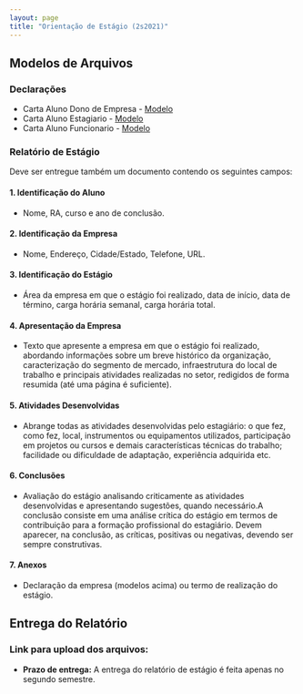 ```yaml
---
layout: page
title: "Orientação de Estágio (2s2021)"
---
```


## Modelos de Arquivos

### Declarações

 - Carta Aluno Dono de Empresa - <a href="/estagio/Carta_Aluno_dono_de_empresa.doc" target="_blank">Modelo</a> 
 - Carta Aluno Estagiаrio - <a href="/estagio/Carta_Aluno__Estagiаrio.doc" target="_blank">Modelo</a> 
 - Carta Aluno Funcionаrio - <a href="/estagio/Carta_Aluno_Funcionаrio.doc" target="_blank">Modelo</a> 

### Relatório de Estágio

Deve ser entregue também um documento contendo os seguintes campos:

#### 1. Identificação do Aluno

- Nome, RA, curso e ano de conclusão.

#### 2. Identificação da Empresa	

- Nome, Endereço, Cidade/Estado, Telefone, URL.

#### 3. Identificação do Estágio

- Área da empresa em que o estágio foi realizado, data de início, data de término, carga horária semanal, carga horária total.

#### 4. Apresentação da Empresa

- Texto  que  apresente  a  empresa  em  que  o  estágio  foi realizado,  abordando  informações  sobre  um  breve  histórico  da  organização, caracterização  do  segmento  de  mercado,  infraestrutura  do  local  de  trabalho  e principais  atividades  realizadas  no  setor,  redigidos  de  forma  resumida (até uma página é suficiente).

#### 5. Atividades Desenvolvidas

- Abrange  todas  as  atividades  desenvolvidas  pelo  estagiário: o  que  fez, como  fez,  local,  instrumentos  ou  equipamentos  utilizados,  participação  em projetos ou cursos e demais características técnicas do trabalho; facilidade ou dificuldade de adaptação, experiência adquirida etc.

#### 6. Conclusões

- Avaliação     do     estágio     analisando     criticamente     as     atividades desenvolvidas  e  apresentando  sugestões,  quando  necessário.A  conclusão consiste  em  uma  análise crítica  do  estágio  em  termos de  contribuição  para  a formação profissional do estagiário. Devem aparecer, na conclusão, as críticas, positivas ou negativas, devendo ser sempre construtivas. 

#### 7. Anexos

- Declaração da empresa (modelos acima) ou termo de realização do estágio.

## Entrega do Relatório

### Link para upload dos arquivos: 

- **Prazo de entrega:** A entrega do relatório de estágio é feita apenas no segundo semestre.

<!--
<a href="https://bit.ly/3kd9Igx" target="_blank">https://bit.ly/3kd9Igx</a>

 - Renomear o arquivo para: **XYZ123-estagio.pdf**, onde XYZ123 é o seu RA. 
 - **Prazo de entrega:** 23/11/2020.
 -->